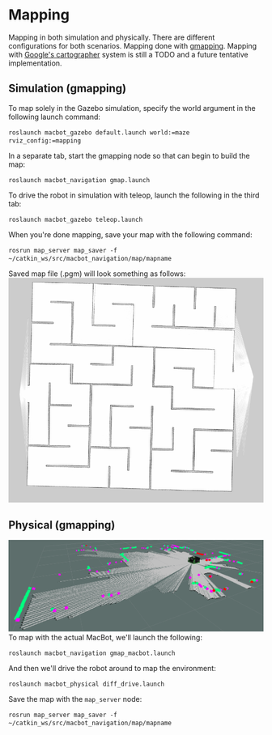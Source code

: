 # Mapping
Mapping in both simulation and physically. There are different configurations for both scenarios. Mapping done with [gmapping](http://wiki.ros.org/gmapping). Mapping with [Google's cartographer](http://wiki.ros.org/cartographer) system is still a TODO and a future tentative implementation. 

## Simulation (gmapping)
To map solely in the Gazebo simulation, specify the world argument in the following launch command:

```
roslaunch macbot_gazebo default.launch world:=maze rviz_config:=mapping
```

In a separate tab, start the gmapping node so that can begin to build the map:

```
roslaunch macbot_navigation gmap.launch
```

To drive the robot in simulation with teleop, launch the following in the third tab:

```
roslaunch macbot_gazebo teleop.launch
```

When you're done mapping, save your map with the following command:
```
rosrun map_server map_saver -f ~/catkin_ws/src/macbot_navigation/map/mapname
```

Saved map file (.pgm) will look something as follows:
![macbot_sim_gmap](docs/images/sim_gmap.png)

## Physical (gmapping)
![macbot_gmap](docs/images/mbot_gmap.png)
To map with the actual MacBot, we'll launch the following:

```
roslaunch macbot_navigation gmap_macbot.launch
```

And then we'll drive the robot around to map the environment:
```
roslaunch macbot_physical diff_drive.launch
```

Save the map with the `map_server` node:
```
rosrun map_server map_saver -f ~/catkin_ws/src/macbot_navigation/map/mapname
```


